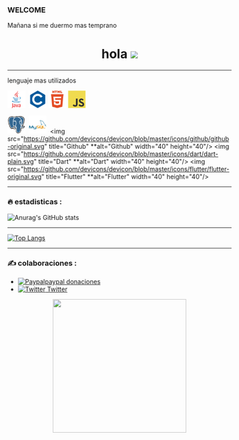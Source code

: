 ### WELCOME
Mañana si me duermo mas temprano

<h1 align="center">hola  <img src="https://media.giphy.com/media/PmXsJnwzEebcoO88HN/giphy.gif" width="45px"></h1>

---
lenguaje mas utilizados
<div>
  <img src="https://github.com/devicons/devicon/blob/master/icons/java/java-original-wordmark.svg" title="Java" alt="Java" width="40" height="40"/>&nbsp;
  <img src="https://github.com/devicons/devicon/blob/master/icons/c/c-plain.svg" title="C" **alt="C" width="40" height="40"/>
  <img src="https://github.com/devicons/devicon/blob/master/icons/html5/html5-plain-wordmark.svg" title="HTML" **alt="HTML 5" width="40" height="40"/>
  <img src="https://github.com/devicons/devicon/blob/master/icons/javascript/javascript-original.svg" title="Javacript" **alt="JavaScript" width="40" height="40"/>
  
  <img src="https://github.com/devicons/devicon/blob/master/icons/postgresql/postgresql-original.svg" title="Postgresql" alt="Postgresql" width="40" height="40"/>&nbsp;
  <img src="https://github.com/devicons/devicon/blob/master/icons/mysql/mysql-original-wordmark.svg" title="MySQL"  alt="MySQL" width="40" height="40"/>&nbsp;
  <img src="https://github.com/devicons/devicon/blob/master/icons/github/github-original.svg" title="Github" **alt="Github" width="40" height="40"/>
  <img src="https://github.com/devicons/devicon/blob/master/icons/dart/dart-plain.svg" title="Dart" **alt="Dart" width="40" height="40"/>
  <img src="https://github.com/devicons/devicon/blob/master/icons/flutter/flutter-original.svg" title="Flutter" **alt="Flutter" width="40" height="40"/>


</div>


---

### :fire: estadisticas :
![Anurag's GitHub stats](https://github-readme-stats.vercel.app/api?username=alejandro911pa&show_icons=true&theme=dark)

---

[![Top Langs](https://github-readme-stats.vercel.app/api/top-langs/?username=alejandro911pa&layout=compact)](https://github.com/anuraghazra/github-readme-stats)


---
### ✍️ colaboraciones : 
- <a href="https://paypal.me/AlejandroP911?country.x=MX&locale.x=es_XC"><img src="https://media.giphy.com/media/L90fGYceoLTtqFpohX/giphy.gif" alt="Paypal" width="40" height="40">paypal donaciones </a>
- <a href="https://twitter.com/elto_mate2021"><img src="https://media.giphy.com/media/ktfqJcs9AVf4HeDLFK/giphy.gif" alt="Twitter" width="30" height="30"> Twitter</a>

<p align="center"><img src="https://media.giphy.com/media/hS42TuYYnANLFR9IRQ/giphy.gif" width="300" height="300"  /></p>


